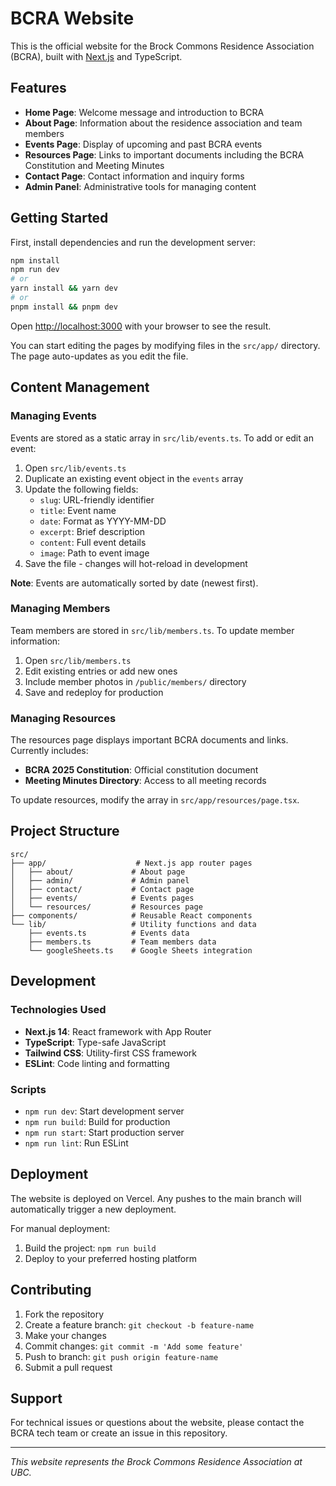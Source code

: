 # BCRA Website

This is the official website for the Brock Commons Residence Association (BCRA), built with [Next.js](https://nextjs.org) and TypeScript.

## Features

- **Home Page**: Welcome message and introduction to BCRA
- **About Page**: Information about the residence association and team members
- **Events Page**: Display of upcoming and past BCRA events
- **Resources Page**: Links to important documents including the BCRA Constitution and Meeting Minutes
- **Contact Page**: Contact information and inquiry forms
- **Admin Panel**: Administrative tools for managing content

## Getting Started

First, install dependencies and run the development server:

```bash
npm install
npm run dev
# or
yarn install && yarn dev
# or
pnpm install && pnpm dev
```

Open [http://localhost:3000](http://localhost:3000) with your browser to see the result.

You can start editing the pages by modifying files in the `src/app/` directory. The page auto-updates as you edit the file.

## Content Management

### Managing Events

Events are stored as a static array in `src/lib/events.ts`. To add or edit an event:

1. Open `src/lib/events.ts`
2. Duplicate an existing event object in the `events` array
3. Update the following fields:
   - `slug`: URL-friendly identifier
   - `title`: Event name
   - `date`: Format as YYYY-MM-DD
   - `excerpt`: Brief description
   - `content`: Full event details
   - `image`: Path to event image
4. Save the file - changes will hot-reload in development

**Note**: Events are automatically sorted by date (newest first).

### Managing Members

Team members are stored in `src/lib/members.ts`. To update member information:

1. Open `src/lib/members.ts`
2. Edit existing entries or add new ones
3. Include member photos in `/public/members/` directory
4. Save and redeploy for production

### Managing Resources

The resources page displays important BCRA documents and links. Currently includes:

- **BCRA 2025 Constitution**: Official constitution document
- **Meeting Minutes Directory**: Access to all meeting records

To update resources, modify the array in `src/app/resources/page.tsx`.

## Project Structure

```
src/
├── app/                    # Next.js app router pages
│   ├── about/             # About page
│   ├── admin/             # Admin panel
│   ├── contact/           # Contact page
│   ├── events/            # Events pages
│   └── resources/         # Resources page
├── components/            # Reusable React components
└── lib/                   # Utility functions and data
    ├── events.ts          # Events data
    ├── members.ts         # Team members data
    └── googleSheets.ts    # Google Sheets integration
```

## Development

### Technologies Used

- **Next.js 14**: React framework with App Router
- **TypeScript**: Type-safe JavaScript
- **Tailwind CSS**: Utility-first CSS framework
- **ESLint**: Code linting and formatting

### Scripts

- `npm run dev`: Start development server
- `npm run build`: Build for production
- `npm run start`: Start production server
- `npm run lint`: Run ESLint

## Deployment

The website is deployed on Vercel. Any pushes to the main branch will automatically trigger a new deployment.

For manual deployment:
1. Build the project: `npm run build`
2. Deploy to your preferred hosting platform

## Contributing

1. Fork the repository
2. Create a feature branch: `git checkout -b feature-name`
3. Make your changes
4. Commit changes: `git commit -m 'Add some feature'`
5. Push to branch: `git push origin feature-name`
6. Submit a pull request

## Support

For technical issues or questions about the website, please contact the BCRA tech team or create an issue in this repository.

---

*This website represents the Brock Commons Residence Association at UBC.*
